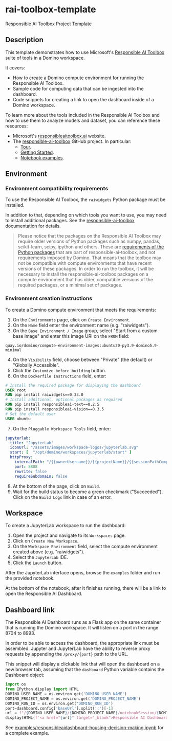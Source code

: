 # rai-toolbox-template
Responsible AI Toolbox Project Template

## Description

This template demonstrates how to use Microsoft's [Responsible AI Toolbox](https://responsibleaitoolbox.ai/) suite of tools in a Domino workspace.

It covers:
- How to create a Domino compute environment for running the Responsible AI Toolbox.
- Sample code for computing data that can be ingested into the dashboard.
- Code snippets for creating a link to open the dashboard inside of a Domino workspace.

To learn more about the tools included in the Responsible AI Toolbox and how to use them to analyze models and dataset, you can reference these resources:
- Microsoft's [responsibleaitoolbox.ai](https://responsibleaitoolbox.ai/) website.
- The [responsible-ai-toolbox](https://github.com/microsoft/responsible-ai-toolbox) GitHub project. In particular:
  - [Tour](https://github.com/microsoft/responsible-ai-toolbox/blob/main/notebooks/responsibleaidashboard/tabular/tour.ipynb).
  - [Getting Started](https://github.com/microsoft/responsible-ai-toolbox/blob/main/notebooks/responsibleaidashboard/tabular/getting-started.ipynb).
  - [Notebook examples](https://github.com/microsoft/responsible-ai-toolbox/tree/main/notebooks).

## Environment

### Environment compatibility requirements

To use the Responsible AI Toolbox, the `raiwidgets` Python package must be installed.

In addition to that, depending on which tools you want to use, you may need to install additional packages. See the [responsible-ai-toolbox](https://github.com/microsoft/responsible-ai-toolbox) documentation for details.

> Please notice that the packages on the Responsible AI Toolbox may require older versions of Python packages such as numpy, pandas, scikit-learn, scipy, ipython and others. These are [requirements of the Python packages](https://github.com/search?q=repo%3Amicrosoft%2Fresponsible-ai-toolbox+path%3Arequirements.txt&type=code) that are part of responsible-ai-toolbox, and not requirements imposed by Domino. That means that the toolbox may not be compatible with compute environments that have recent versions of these packages. In order to run the toolbox, it will be necessary to install the responsible-ai-toolbox packages on a compute environment that has older, compatible versions of the required packages, or a minimal set of packages.

### Environment creation instructions

To create a Domino compute environment that meets the requirements:

1. On the `Environments` page, click on `Create Environment`.
2. On the `Name` field enter the environment name (e.g. "raiwidgets").
3. On the `Base Environment / Image` group, select "Start from a custom base image" and enter this image URI on the `FROM` field:
```
quay.io/domino/compute-environment-images:ubuntu20-py3.9-domino5.9-minimal
```
4. On the `Visibility` field, choose between "Private" (the default) or "Globally Accessible".
5. Click the `Customize before building` button.
6. On the `Dockerfile Instructions` field, enter:
```dockerfile
# Install the required package for displaying the dashboard
USER root
RUN pip install raiwidgets==0.33.0
# Install additional, optional packages as required
RUN pip install responsibleai-text==0.2.5
RUN pip install responsibleai-vision==0.3.5
# Set the default user
USER ubuntu
```
7. On the `Pluggable Workspace Tools` field, enter:
```yaml
jupyterlab:
  title: "JupyterLab"
  iconUrl: "/assets/images/workspace-logos/jupyterlab.svg"
  start: [  "/opt/domino/workspaces/jupyterlab/start" ]
  httpProxy:
    internalPath: "/{{ownerUsername}}/{{projectName}}/{{sessionPathComponent}}/{{runId}}/{{#if pathToOpen}}tree/{{pathToOpen}}{{/if}}"
    port: 8888
    rewrite: false
    requireSubdomain: false
```
8. At the bottom of the page, click on `Build`.
9. Wait for the build status to become a green checkmark ("Succeeded"). Click on the `Build Logs` link in case of an error.

## Workspace

To create a JupyterLab workspace to run the dashboard:

1. Open the project and navigate to its `Workspaces` page.
2. Click on `Create New Workspace`.
3. On the `Workspace Environment` field, select the compute environment created above (e.g. "raiwidgets").
4. Select the `JupyterLab` IDE.
5. Click the `Launch` button.

After the JupyterLab interface opens, browse the `examples` folder and run the provided notebook.

At the bottom of the notebook, after it finishes running, there will be a link to open the Responsible AI Dashboard.

## Dashboard link

The Responsible AI Dashboard runs as a Flask app on the same container that is running the Domino workspace. It will listen on a port in the range 8704 to 8993.

In order to be able to access the dashboard, the appropriate link must be assembled. Jupyter and JupyterLab have the ability to reverse proxy requests by appending the `/proxy/{port}` path to the URL.

This snippet will display a clickable link that will open the dashboard on a new browser tab, assuming that the `dashboard` Python variable contains the Dashboard object:

```python
import os
from IPython.display import HTML
DOMINO_USER_NAME = os.environ.get('DOMINO_USER_NAME')
DOMINO_PROJECT_NAME = os.environ.get('DOMINO_PROJECT_NAME')
DOMINO_RUN_ID = os.environ.get('DOMINO_RUN_ID')
port=dashboard.config['baseUrl'].split(':')[-1]
url = f"/{DOMINO_USER_NAME}/{DOMINO_PROJECT_NAME}/notebookSession/{DOMINO_RUN_ID}/proxy/{port}"
display(HTML(f'<a href="{url}" target="_blank">Responsible AI Dashboard</a>'))
```

See [examples/responsibleaidashboard-housing-decision-making.ipynb](examples/responsibleaidashboard-housing-decision-making.ipynb) for a complete example.
